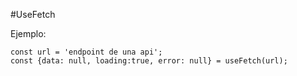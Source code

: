 #UseFetch

Ejemplo:
```
const url = 'endpoint de una api';
const {data: null, loading:true, error: null} = useFetch(url);
```